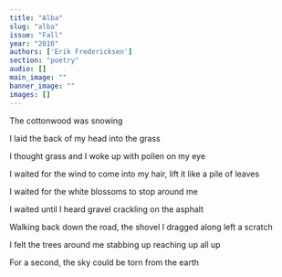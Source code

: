```yaml
---
title: "Alba"
slug: "alba"
issue: "Fall"
year: "2010"
authors: ['Erik Fredericksen']
section: "poetry"
audio: []
main_image: ""
banner_image: ""
images: []
---
```

The cottonwood was snowing

 I laid the back of my head into the grass

 I thought grass and I woke up with pollen on my eye

 I waited for the wind to come into my hair, lift it like a pile of leaves

 I waited for the white blossoms to stop around me

 I waited until I heard gravel crackling on the asphalt

 Walking back down the road, the shovel I dragged along left a scratch

 I felt the trees around me stabbing up reaching up all up

 For a second, the sky could be torn from the earth

